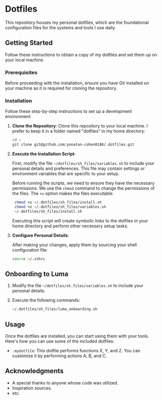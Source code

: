 # Dotfiles

This repository houses my personal dotfiles, which are the foundational configuration files for the systems and tools I use daily.

## Getting Started

Follow these instructions to obtain a copy of my dotfiles and set them up on your local machine.

### Prerequisites

Before proceeding with the installation, ensure you have Git installed on your machine as it is required for cloning the repository.

### Installation

Follow these step-by-step instructions to set up a development environment:

1. **Clone the Repository**: Clone this repository to your local machine. I prefer to keep it in a folder named "dotfiles" in my home directory:
    ```bash
    cd ~
    git clone git@github.com:yonatan-cohen8186/.dotfiles.git
    ```

2. **Execute the Installation Script**: 

   First, modify the file `~/dotfiles/sh_files/variables.sh` to include your personal details and preferences. This file may contain settings or environment variables that are specific to your setup.
   
   Before running the scripts, we need to ensure they have the necessary permissions. We use the `chmod` command to change the permissions of the files. The `+x` option makes the files executable.
   ```bash
    chmod +x ~/.dotfiles/sh_files/install.sh
    chmod +x ~/.dotfiles/sh_files/variables.sh
    ~/.dotfiles/sh_files/install.sh
    ```
    Executing this script will create symbolic links to the dotfiles in your home directory and perform other necessary setup tasks.

3. **Configure Personal Details**:

    After making your changes, apply them by sourcing your shell configuration file:
    ```bash
    source ~/.zshrc
    ```

## Onboarding to Luma

1. Modify the file `~/dotfiles/sh_files/variables.sh` to include your personal details.
2. Execute the following commands:

    ```bash
   ~/.dotfiles/sh_files/luma_onboarding.sh
    ```

## Usage

Once the dotfiles are installed, you can start using them with your tools. Here's how you can use some of the included dotfiles:

- `.mydotfile`: This dotfile performs functions X, Y, and Z. You can customize it by performing actions A, B, and C.

## Acknowledgments

- A special thanks to anyone whose code was utilized.
- Inspiration sources.
- etc.